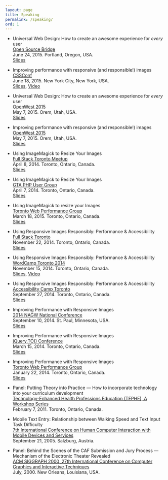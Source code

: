 ```yaml
---
layout: page
title: Speaking
permalink: /speaking/
ord: 1
---
```


<!-- ### Upcoming -->
<!-- ### Past -->

* Universal Web Design: How to create an awesome experience for *every* user  
[Open Source Bridge](http://opensourcebridge.org/)  
June 24, 2015. Portland, Oregon, USA.  
[Slides](https://speakerdeck.com/newtron/universal-web-design-how-to-create-an-awesome-experience-for-every-user-open-source-bridge)

* Improving performance with responsive (and responsible!) images  
[CSSConf](https://2015.cssconf.com/)  
June 18, 2015. New York City, New York, USA.  
[Slides](https://speakerdeck.com/newtron/improving-performance-with-responsive-and-responsible-images-cssconf), [Video](https://www.youtube.com/watch?v=jYGAjAee0dU)

* Universal Web Design: How to create an awesome experience for *every* user  
[OpenWest 2015](http://www.openwest.org/)  
May 7, 2015. Orem, Utah, USA.  
[Slides](https://speakerdeck.com/newtron/universal-web-design-how-to-create-an-awesome-experience-for-every-user-openwest)

* Improving performance with responsive (and responsible!) images  
[OpenWest 2015](http://www.openwest.org/)  
May 7, 2015. Orem, Utah, USA.  
[Slides](https://speakerdeck.com/newtron/improving-performance-with-responsive-and-responsible-images-openwest)

* Using ImageMagick to Resize Your Images  
[Full Stack Toronto Meetup](http://www.meetup.com/full-stack-to/events/221499929/)  
April 8, 2014. Toronto, Ontario, Canada.  
[Slides](https://speakerdeck.com/newtron/using-imagemagick-to-resize-your-images-fsto)

* Using ImageMagick to Resize Your Images  
[GTA PHP User Group](http://www.meetup.com/GTA-PHP-User-Group-Toronto/events/221364819/)  
April 7, 2014. Toronto, Ontario, Canada.  
[Slides](https://speakerdeck.com/newtron/using-imagemagick-to-resize-your-images-gta-php)

* Using ImageMagick to resize your Images  
[Toronto Web Performance Group](http://www.meetup.com/Toronto-Web-Performance-Group/events/220287399/)  
March 18, 2015. Toronto, Ontario, Canada.  
[Slides](https://speakerdeck.com/newtron/using-imagemagick-to-resize-your-images-webperfto)

* Using Responsive Images Responsibly: Performance & Accessibility  
[Full Stack Toronto](http://fsto.co/)  
November 22, 2014. Toronto, Ontario, Canada.  
[Slides](https://speakerdeck.com/newtron/using-responsive-images-responsibly-performance-and-accessibility-full-stack)

* Using Responsive Images Responsibly: Performance & Accessibility  
[WordCamp Toronto 2014](http://2014.toronto.wordcamp.org/)  
November 15, 2014. Toronto, Ontario, Canada.  
[Slides](https://speakerdeck.com/newtron/using-responsive-images-responsibly-performance-and-accessibility-wordcamp), [Video](http://davidnewton.ca/talks/WCTO14-dave-newton.m4v)

* Using Responsive Images Responsibly: Performance & Accessibility  
[Accessibility Camp Toronto](http://www.accessibilitycampto.org/)  
September 27, 2014. Toronto, Ontario, Canada.  
[Slides](https://speakerdeck.com/newtron/using-responsive-images-responsibly-performance-and-accessibility)

* Improving Performance with Responsive Images  
[2014 NAGW National Conference](https://nagw.org/conference/2014)  
September 10, 2014. St. Paul, Minnesota, USA.  
[Slides](https://speakerdeck.com/newtron/improving-performance-with-responsive-images-nagw)

* Improving Performance with Responsive Images  
[jQuery.TO() Conference](http://jqueryto.com/)  
March 15, 2014. Toronto, Ontario, Canada.  
[Slides](https://speakerdeck.com/newtron/improving-performance-with-responsive-images-jqueryto)

* Improving Performance with Responsive Images  
[Toronto Web Performance Group](http://www.meetup.com/Toronto-Web-Performance-Group/events/154101952/)  
January 22, 2014. Toronto, Ontario, Canada.  
[Slides](https://speakerdeck.com/newtron/improving-performance-with-responsive-images-webperfto)

* Panel: Putting Theory into Practice — How to incorporate technology into your curriculum development  
[Technology-Enhanced Health Professions Education (TEPHE), A Workshop Series](http://cfd.utoronto.ca/workshops/previous/210)  
February 7, 2011. Toronto, Ontario, Canada.

* Mobile Text Entry: Relationship between Walking Speed and Text Input Task Difficulty  
[7th International Conference on Human Computer Interaction with Mobile Devices and Services](https://web.archive.org/web/20120825132735/http://conference.icts.sbg.ac.at/mobilehci.icts.sbg.ac.at/programme.htm)  
September 21, 2005. Salzburg, Austria.

* Panel: Behind the Scenes of the CAF Submission and Jury Process — Mechanism of the Electronic Theater Revealed  
[ACM SIGGRAPH 2000, 27th International Conference on Computer Graphics and Interactive Techniques](http://www.siggraph.org/s2000/conference/caf/index.html)  
July, 2000. New Orleans, Louisiana, USA.
